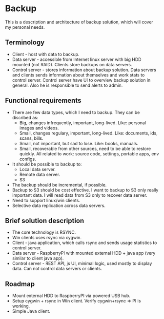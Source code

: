 # Backup

This is a description and architecture of backup solution, which will cover my personal needs.

## Terminology ##

* Client - host with data to backup.
* Data server - accessible from Internet linux server with big HDD mounted (not RAID). Clients store backups on data servers.
* Control server - stores information about backup solution. Data servers and clients sends information about themselves and work stats to control server. Control server have UI to overview backup solution in general. Also he is responsible to send alerts to admin. 

## Functional requirements ##

* There are few data types, which I need to backup. They can be discribed as:
  * Big, changes infrequently, important, long-lived. Like: personal images and videos. 
  * Small, changes regulary, important, long-lived. Like: documents, ids, scans, bills.
  * Small, not important, but sad to lose. Like: books, manuals.
  * Small, recoverable from other sources, need to be able to restore quickly. All related to work: source code, settings, portable apps, env configs.
* It should be possible to backup to:
  * Local data server.
  * Remote data server.
  * S3
* The backup should be incremental, if possible.
* Backup to S3 should be cost effective. I want to backup to S3 only really important data. I will read data from S3 only to recover data server.
* Need to support linux/win clients.
* Selective data replication across data servers.

## Brief solution description ##

* The core technology is RSYNC.
* Win clients uses rsync via cygwin.
* Client - java application, which calls rsync and sends usage statistics to control server.
* Data server - RaspberryPI with mounted external HDD + java app (very similar to client java app).
* Control server - REST API, js UI, minimal logic, used mostly to display data. Can not control data servers or clients. 

## Roadmap ##

* Mount external HDD to RaspberryPI via powered USB hub.
* Setup cygwin + rsync in Win client. Verify cygwin+rsync => PI is working.
* Simple Java client.
